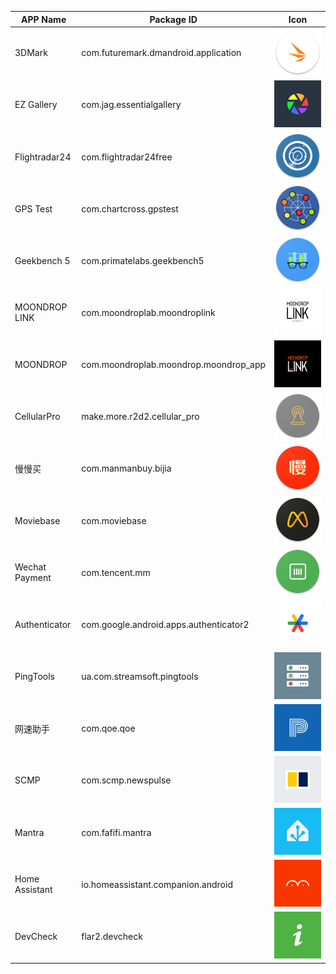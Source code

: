 | APP Name        | Package ID                              | Icon                                  |
| --------------- | --------------------------------------- | ------------------------------------- |
| 3DMark          | com.futuremark.dmandroid.application    | ![](./PNGs/3dmark.png)                |
| EZ Gallery      | com.jag.essentialgallery                | ![](./PNGs/ez_gallery.png)            |
| Flightradar24   | com.flightradar24free                   | ![](./PNGs/flightradar24.png)         |
| GPS Test        | com.chartcross.gpstest                  | ![](./PNGs/gpstest.png)               |
| Geekbench 5     | com.primatelabs.geekbench5              | ![](./PNGs/geekbench5.png)            |
| MOONDROP LINK   | com.moondroplab.moondroplink            | ![](./PNGs/moondroplink.png)          |
| MOONDROP        | com.moondroplab.moondrop.moondrop_app   | ![](./PNGs/moondroplink_2.png)        |
| CellularPro     | make.more.r2d2.cellular_pro             | ![](./PNGs/cellular_z_pro.png)        |
| 慢慢买           | com.manmanbuy.bijia                     | ![](./PNGs/manmanbuy.png)             |
| Moviebase       | com.moviebase                           | ![](./PNGs/moviebase.png)             |
| Wechat Payment  | com.tencent.mm                          | ![](./PNGs/wechat_pay.png)            |
| Authenticator   | com.google.android.apps.authenticator2  | ![](./PNGs/google_authenticator.png)  |
| PingTools       | ua.com.streamsoft.pingtools             | ![](./PNGs/pingtools.png)             |
| 网速助手         | com.qoe.qoe                             | ![](./PNGs/ptest.png)                 |
| SCMP            | com.scmp.newspulse                      | ![](./PNGs/scmp.png)                  |
| Mantra          | com.fafifi.mantra                       | ![](./PNGs/ha.png)                    |
| Home Assistant  | io.homeassistant.companion.android      | ![](./PNGs/mantra.png)                |
| DevCheck        | flar2.devcheck                          | ![](./PNGs/devcheck.png)              |
